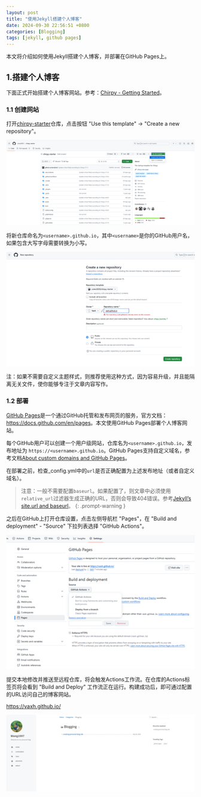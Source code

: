 ```yaml
---
layout: post
title: "使用Jekyll搭建个人博客"
date: 2024-09-30 22:56:51 +0800
categories: [Blogging]
tags: [jekyll, github pages]
---
```

本文将介绍如何使用Jekyll搭建个人博客，并部署在GitHub Pages上。


## 1.搭建个人博客
下面正式开始搭建个人博客网站。参考：[Chirpy - Getting Started](https://chirpy.cotes.page/posts/getting-started/)。

### 1.1 创建网站
打开[chirpy-starter](https://github.com/cotes2020/chirpy-starter)仓库，点击按钮 "Use this template" → "Create a new repository"。

![create-repository-step1](/assets/images/creating-personal-blog-site/create-repository-step1.png)

将新仓库命名为`<username>.github.io`，其中`<username>`是你的GitHub用户名，如果包含大写字母需要转换为小写。

![create-repository-step2](/assets/images/creating-personal-blog-site/create-repository-step2.png)

注：如果不需要自定义主题样式，则推荐使用这种方式，因为容易升级，并且能隔离无关文件，使你能够专注于文章内容写作。

### 1.2 部署
[GitHub Pages](https://pages.github.com/)是一个通过GitHub托管和发布网页的服务，官方文档：<https://docs.github.com/en/pages>。本文使用GitHub Pages部署个人博客网站。

每个GitHub用户可以创建一个用户级网站，仓库名为`<username>.github.io`，发布地址为 `https://<username>.github.io`。GitHub Pages支持自定义域名，参考文档[About custom domains and GitHub Pages](https://docs.github.com/en/pages/configuring-a-custom-domain-for-your-github-pages-site/about-custom-domains-and-github-pages)。

在部署之前，检查_config.yml中的`url`是否正确配置为上述发布地址（或者自定义域名）。

> 注意：一般不需要配置`baseurl`。如果配置了，则文章中必须使用`relative_url`过滤器生成正确的URL，否则会导致404错误。参考[Jekyll’s site.url and baseurl](https://mademistakes.com/mastering-jekyll/site-url-baseurl/)。
{: .prompt-warning }

之后在GitHub上打开仓库设置，点击左侧导航栏 "Pages"，在 "Build and deployment" - "Source" 下拉列表选择 "GitHub Actions"。

![github-pages-deployment-source](/assets/images/creating-personal-blog-site/github-pages-deployment-source.png)

提交本地修改并推送至远程仓库，将会触发Actions工作流。在仓库的Actions标签页将会看到 "Build and Deploy" 工作流正在运行。构建成功后，即可通过配置的URL访问自己的博客网站。

<https://vaxh.github.io/>

![personal-blog-site](/assets/images/creating-personal-blog-site/personal-blog-site.png)
